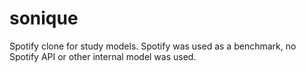 # sonique
Spotify clone for study models. Spotify was used as a benchmark, no Spotify API or other internal model was used.
